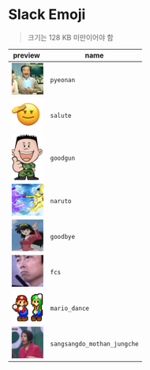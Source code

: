 # Slack Emoji

> 크기는 128 KB 미만이어야 함

| <div style="width:60px;">preview</div>                      | name                        |
| ----------------------------------------------------------- | --------------------------- |
| <img src="/src/pyeonan.jpg" width="64px">                   | `pyeonan`                   |
| <img src="/src/salute.png" width="64px">                    | `salute`                    |
| <img src="/src/goodgun.png" width="64px">                   | `goodgun`                   |
| <img src="/src/naruto.png" width="64px">                    | `naruto`                    |
| <img src="/src/goodbye.png" width="64px">                   | `goodbye`                   |
| <img src="/src/fcs.gif" width="64px">                       | `fcs`                       |
| <img src="/src/mario_dance.gif" width="64px">               | `mario_dance`               |
| <img src="/src/sangsangdo_mothan_jungche.gif" width="64px"> | `sangsangdo_mothan_jungche` |
